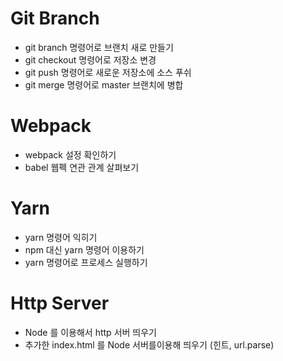 # Git Branch

- git branch 명령어로 브랜치 새로 만들기
- git checkout 명령어로 저장소 변경 
- git push 명령어로 새로운 저장소에 소스 푸쉬
- git merge 명령어로 master 브랜치에 병합


# Webpack

- webpack 설정 확인하기
- babel 웹펙 연관 관계 살펴보기


# Yarn

- yarn 명령어 익히기
- npm 대신 yarn 명령어 이용하기
- yarn 명령어로 프로세스 실행하기


# Http Server

- Node 를 이용해서 http 서버 띄우기
- 추가한 index.html 를 Node 서버를이용해 띄우기 (힌트, url.parse)



